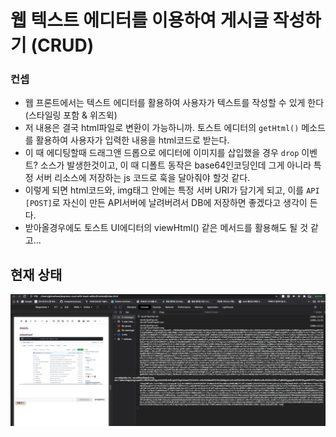 # 웹 텍스트 에디터를 이용하여 게시글 작성하기 (CRUD)

### 컨셉
- 웹 프론트에서는 텍스트 에디터를 활용하여 사용자가 텍스트를 작성할 수 있게 한다(스타일링 포함 & 위즈윅)
- 저 내용은 결국 html파일로 변환이 가능하니까. 토스트 에디터의 `getHtml()` 메소드를 활용하여 사용자가 입력한 내용을 html코드로 받는다.
- 이 때 에디팅할때 드래그앤 드롭으로 에디터에 이미지를 삽입했을 경우 `drop` 이벤트? 소스가 발생한것이고, 이 때 디폴트 동작은 base64인코딩인데 그게 아니라 특정 서버 리소스에 저장하는 js 코드로 훅을 달아줘야 할것 같다.
- 이렇게 되면 html코드와, img태그 안에는 특정 서버 URI가 담기게 되고, 이를 `API [POST]`로 자신이 만든 API서버에 날려버려서 DB에 저장하면 좋겠다고 생각이 든다.
- 받아올경우에도 토스트 UI에디터의 viewHtml() 같은 메서드를 활용해도 될 것 같고...

## 현재 상태
![1](frontend/images/1.png)
